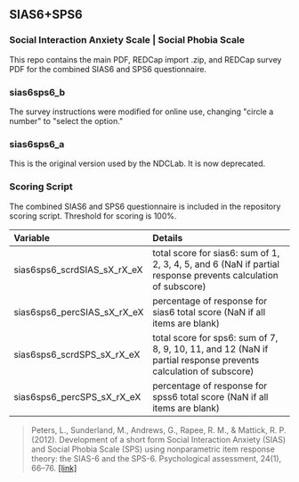 ## SIAS6+SPS6
### Social Interaction Anxiety Scale | Social Phobia Scale


This repo contains the main PDF, REDCap import .zip, and REDCap survey PDF for the combined SIAS6 and SPS6 questionnaire.


### sias6sps6_b
The survey instructions were modified for online use, changing "circle a number" to "select the option."

### sias6sps6_a
This is the original version used by the NDCLab. It is now deprecated.


### Scoring Script
The combined SIAS6 and SPS6 questionnaire is included in the repository scoring script. Threshold for scoring is 100%.

| Variable | Details |
| :--  | :--  |
| sias6sps6_scrdSIAS_sX_rX_eX | total score for sias6: sum of 1, 2, 3, 4, 5, and 6 (NaN if partial response prevents calculation of subscore)  |
| sias6sps6_percSIAS_sX_rX_eX | percentage of response for sias6 total score (NaN if all items are blank) |
| sias6sps6_scrdSPS_sX_rX_eX | total score for sps6: sum of 7, 8, 9, 10, 11, and 12 (NaN if partial response prevents calculation of subscore)  |
| sias6sps6_percSPS_sX_rX_eX | percentage of response for spss6 total score (NaN if all items are blank) |


> Peters, L., Sunderland, M., Andrews, G., Rapee, R. M., & Mattick, R. P. (2012). Development of a short form Social Interaction Anxiety (SIAS) and Social Phobia Scale (SPS) using nonparametric item response theory: the SIAS-6 and the SPS-6. Psychological assessment, 24(1), 66–76. [[link]](https://pubmed.ncbi.nlm.nih.gov/21744971/)